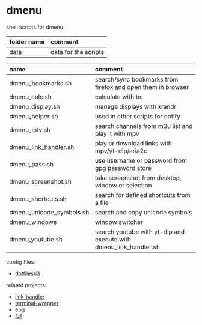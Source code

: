 # dmenu

shell scripts for dmenu

| folder name | comment              |
| :---------- | :------------------- |
| data        | data for the scripts |

| name                     | comment                                                           |
| :----------------------- | :---------------------------------------------------------------- |
| dmenu_bookmarks.sh       | search/sync bookmarks from firefox and open them in browser       |
| dmenu_calc.sh            | calculate with bc                                                 |
| dmenu_display.sh         | manage displays with xrandr                                       |
| dmenu_helper.sh          | used in other scripts for notify                                  |
| dmenu_iptv.sh            | search channels from m3u list and play it with mpv                |
| dmenu_link_handler.sh    | play or download links with mpv/yt-dlp/aria2c                     |
| dmenu_pass.sh            | use username or password from gpg password store                  |
| dmenu_screenshot.sh      | take screenshot from desktop, window or selection                 |
| dmenu_shortcuts.sh       | search for defined shortcuts from a file                          |
| dmenu_unicode_symbols.sh | search and copy unicode symbols                                   |
| dmenu_windows            | window switcher                                                   |
| dmenu_youtube.sh         | search youtube with yt-dlp and execute with dmenu_link_handler.sh |

config files:

- [dotfiles/i3](https://github.com/mrdotx/dotfiles/tree/master/.config/i3)

related projects:

- [link-handler](https://github.com/mrdotx/link-handler)
- [terminal-wrapper](https://github.com/mrdotx/terminal-wrapper)
- [epg](https://github.com/mrdotx/epg)
- [fzf](https://github.com/mrdotx/fzf)
